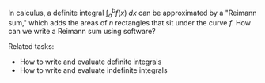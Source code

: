 
In calculus, a definite integral $\int_a^b f(x)\;dx$ can be approximated by a
"Reimann sum," which adds the areas of $n$ rectangles that sit under the curve $f$.
How can we write a Reimann sum using software?

Related tasks:

 * How to write and evaluate definite integrals
 * How to write and evaluate indefinite integrals

